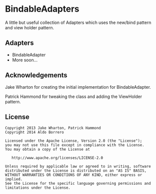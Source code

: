 BindableAdapters
================

A little but useful collection of Adapters which uses the new/bind pattern and view holder pattern.

## Adapters

- BindableAdapter
- More soon…

## Acknowledgements

Jake Wharton for creating the initial implementation for BindableAdapter.

Patrick Hammond for tweaking the class and adding the ViewHolder pattern.

License
-------
    Copyright 2013 Jake Wharton, Patrick Hammond
    Copyright 2014 Aldo Borrero

    Licensed under the Apache License, Version 2.0 (the "License");
    you may not use this file except in compliance with the License.
    You may obtain a copy of the License at

       http://www.apache.org/licenses/LICENSE-2.0

    Unless required by applicable law or agreed to in writing, software
    distributed under the License is distributed on an "AS IS" BASIS,
    WITHOUT WARRANTIES OR CONDITIONS OF ANY KIND, either express or implied.
    See the License for the specific language governing permissions and
    limitations under the License.